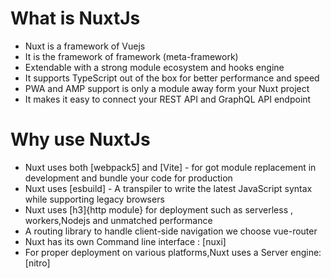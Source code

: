 # What is NuxtJs

- Nuxt is a framework of Vuejs
- It is the framework of framework (meta-framework)
- Extendable with a strong module ecosystem and hooks engine
- It supports TypeScript out of the box for better performance and speed
- PWA and AMP support is only a module away form your Nuxt project
- It makes it easy to connect your REST API and GraphQL API endpoint

# Why use NuxtJs

- Nuxt uses both [webpack5] and [Vite] - for got module replacement in development and bundle your code for production
- Nuxt uses [esbuild] - A transpiler to write the latest JavaScript syntax while supporting legacy browsers
- Nuxt uses [h3]{http module} for deployment such as serverless , workers,Nodejs and unmatched performance
- A routing library to handle client-side navigation we choose vue-router
- Nuxt has its own Command line interface : [nuxi]
- For proper deployment on various platforms,Nuxt uses a Server engine: [nitro]
  
